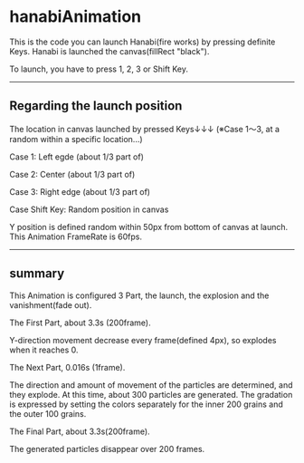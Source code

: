 # hanabiAnimation
This is the code you can launch Hanabi(fire works) by pressing definite Keys.
Hanabi is launched the canvas(fillRect "black").

To launch, you have to press 1, 2, 3 or Shift Key.

---------------------------------
Regarding the launch position
---------------------------------
The location in canvas launched by pressed Keys↓↓↓
(※Case 1～3, at a random within a specific location...)

Case 1:
  Left egde (about 1/3 part of)

Case 2:
  Center (about 1/3 part of)

Case 3:
  Right edge (about 1/3 part of)

Case Shift Key:
  Random position in canvas


Y position is defined random within 50px from bottom of canvas at launch.
This Animation FrameRate is 60fps.

--------------------------
summary
--------------------------
This Animation is configured 3 Part, the launch, the explosion and the vanishment(fade out).

The First Part, about 3.3s (200frame).

Y-direction movement decrease every frame(defined 4px), so explodes when it reaches 0.

The Next Part, 0.016s (1frame).

The direction and amount of movement of the particles are determined, and they explode.
At this time, about 300 particles are generated.
The gradation is expressed by setting the colors separately for the inner 200 grains and the outer 100 grains.

The Final Part, about 3.3s(200frame).

The generated particles disappear over 200 frames.

